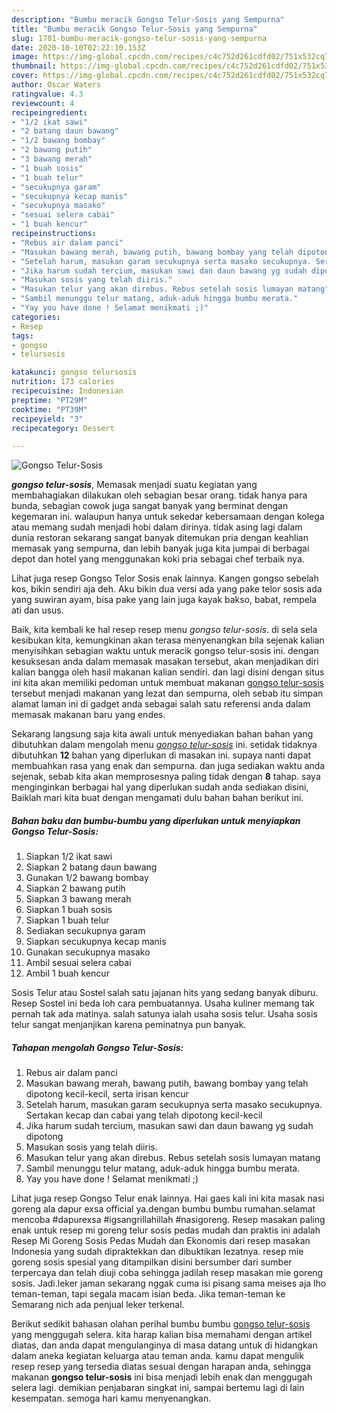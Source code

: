 ```yaml
---
description: "Bumbu meracik Gongso Telur-Sosis yang Sempurna"
title: "Bumbu meracik Gongso Telur-Sosis yang Sempurna"
slug: 1701-bumbu-meracik-gongso-telur-sosis-yang-sempurna
date: 2020-10-10T02:22:10.153Z
image: https://img-global.cpcdn.com/recipes/c4c752d261cdfd02/751x532cq70/gongso-telur-sosis-foto-resep-utama.jpg
thumbnail: https://img-global.cpcdn.com/recipes/c4c752d261cdfd02/751x532cq70/gongso-telur-sosis-foto-resep-utama.jpg
cover: https://img-global.cpcdn.com/recipes/c4c752d261cdfd02/751x532cq70/gongso-telur-sosis-foto-resep-utama.jpg
author: Oscar Waters
ratingvalue: 4.3
reviewcount: 4
recipeingredient:
- "1/2 ikat sawi"
- "2 batang daun bawang"
- "1/2 bawang bombay"
- "2 bawang putih"
- "3 bawang merah"
- "1 buah sosis"
- "1 buah telur"
- "secukupnya garam"
- "secukupnya kecap manis"
- "secukupnya masako"
- "sesuai selera cabai"
- "1 buah kencur"
recipeinstructions:
- "Rebus air dalam panci"
- "Masukan bawang merah, bawang putih, bawang bombay yang telah dipotong kecil-kecil, serta irisan kencur"
- "Setelah harum, masukan garam secukupnya serta masako secukupnya. Sertakan kecap dan cabai yang telah dipotong kecil-kecil"
- "Jika harum sudah tercium, masukan sawi dan daun bawang yg sudah dipotong"
- "Masukan sosis yang telah diiris."
- "Masukan telur yang akan direbus. Rebus setelah sosis lumayan matang"
- "Sambil menunggu telur matang, aduk-aduk hingga bumbu merata."
- "Yay you have done ! Selamat menikmati ;)"
categories:
- Resep
tags:
- gongso
- telursosis

katakunci: gongso telursosis 
nutrition: 173 calories
recipecuisine: Indonesian
preptime: "PT29M"
cooktime: "PT39M"
recipeyield: "3"
recipecategory: Dessert

---
```



![Gongso Telur-Sosis](https://img-global.cpcdn.com/recipes/c4c752d261cdfd02/751x532cq70/gongso-telur-sosis-foto-resep-utama.jpg)

<b><i>gongso telur-sosis</i></b>, Memasak menjadi suatu kegiatan yang membahagiakan dilakukan oleh sebagian besar orang. tidak hanya para bunda, sebagian cowok juga sangat banyak yang berminat dengan kegemaran ini. walaupun hanya untuk sekedar kebersamaan dengan kolega atau memang sudah menjadi hobi dalam dirinya. tidak asing lagi dalam dunia restoran sekarang sangat banyak ditemukan pria dengan keahlian memasak yang sempurna, dan lebih banyak juga kita jumpai di berbagai depot dan hotel yang menggunakan koki pria sebagai chef terbaik nya.

Lihat juga resep Gongso Telor Sosis enak lainnya. Kangen gongso sebelah kos, bikin sendiri aja deh. Aku bikin dua versi ada yang pake telor sosis ada yang suwiran ayam, bisa pake yang lain juga kayak bakso, babat, rempela ati dan usus.

Baik, kita kembali ke hal resep resep menu <i>gongso telur-sosis</i>. di sela sela kesibukan kita, kemungkinan akan terasa menyenangkan bila sejenak kalian menyisihkan sebagian waktu untuk meracik gongso telur-sosis ini. dengan kesuksesan anda dalam memasak masakan tersebut, akan menjadikan diri kalian bangga oleh hasil makanan kalian sendiri. dan lagi disini dengan situs ini kita akan memiliki pedoman untuk membuat makanan <u>gongso telur-sosis</u> tersebut menjadi makanan yang lezat dan sempurna, oleh sebab itu simpan alamat laman ini di gadget anda sebagai salah satu referensi anda dalam memasak makanan baru yang endes.


Sekarang langsung saja kita awali untuk menyediakan bahan bahan yang dibutuhkan dalam mengolah menu <u><i>gongso telur-sosis</i></u> ini. setidak tidaknya dibutuhkan <b>12</b> bahan yang diperlukan di masakan ini. supaya nanti dapat membuahkan rasa yang enak dan sempurna. dan juga sediakan waktu anda sejenak, sebab kita akan memprosesnya paling tidak dengan <b>8</b> tahap. saya menginginkan berbagai hal yang diperlukan sudah anda sediakan disini, Baiklah mari kita buat dengan mengamati dulu bahan bahan berikut ini.

<!--inarticleads1-->

##### Bahan baku dan bumbu-bumbu yang diperlukan untuk menyiapkan Gongso Telur-Sosis:

1. Siapkan 1/2 ikat sawi
1. Siapkan 2 batang daun bawang
1. Gunakan 1/2 bawang bombay
1. Siapkan 2 bawang putih
1. Siapkan 3 bawang merah
1. Siapkan 1 buah sosis
1. Siapkan 1 buah telur
1. Sediakan secukupnya garam
1. Siapkan secukupnya kecap manis
1. Gunakan secukupnya masako
1. Ambil sesuai selera cabai
1. Ambil 1 buah kencur


Sosis Telur atau Sostel salah satu jajanan hits yang sedang banyak diburu. Resep Sostel ini beda loh cara pembuatannya. Usaha kuliner memang tak pernah tak ada matinya. salah satunya ialah usaha sosis telur. Usaha sosis telur sangat menjanjikan karena peminatnya pun banyak. 

<!--inarticleads2-->

##### Tahapan mengolah Gongso Telur-Sosis:

1. Rebus air dalam panci
1. Masukan bawang merah, bawang putih, bawang bombay yang telah dipotong kecil-kecil, serta irisan kencur
1. Setelah harum, masukan garam secukupnya serta masako secukupnya. Sertakan kecap dan cabai yang telah dipotong kecil-kecil
1. Jika harum sudah tercium, masukan sawi dan daun bawang yg sudah dipotong
1. Masukan sosis yang telah diiris.
1. Masukan telur yang akan direbus. Rebus setelah sosis lumayan matang
1. Sambil menunggu telur matang, aduk-aduk hingga bumbu merata.
1. Yay you have done ! Selamat menikmati ;)


Lihat juga resep Gongso Telur enak lainnya. Hai gaes kali ini kita masak nasi goreng ala dapur exsa official ya.dengan bumbu bumbu rumahan.selamat mencoba #dapurexsa #igsangrillahillah #nasigoreng. Resep masakan paling enak untuk resep mi goreng telur sosis pedas mudah dan praktis ini adalah Resep Mi Goreng Sosis Pedas Mudah dan Ekonomis dari resep masakan Indonesia yang sudah dipraktekkan dan dibuktikan lezatnya. resep mie goreng sosis spesial yang ditampilkan disini bersumber dari sumber terpercaya dan telah diuji coba sehingga jadilah resep masakan mie goreng sosis. Jadi.leker jaman sekarang nggak cuma isi pisang sama meises aja lho teman-teman, tapi segala macam isian beda. Jika teman-teman ke Semarang nich ada penjual leker terkenal. 

Berikut sedikit bahasan olahan perihal bumbu bumbu <u>gongso telur-sosis</u> yang menggugah selera. kita harap kalian bisa memahami dengan artikel diatas, dan anda dapat mengulanginya di masa datang untuk di hidangkan dalam aneka kegiatan keluarga atau teman anda. kamu dapat mengulik resep resep yang tersedia diatas sesuai dengan harapan anda, sehingga makanan <b>gongso telur-sosis</b> ini bisa menjadi lebih enak dan menggugah selera lagi. demikian penjabaran singkat ini, sampai bertemu lagi di lain kesempatan. semoga hari kamu menyenangkan.

